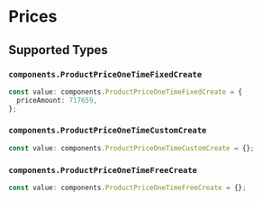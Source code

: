 # Prices


## Supported Types

### `components.ProductPriceOneTimeFixedCreate`

```typescript
const value: components.ProductPriceOneTimeFixedCreate = {
  priceAmount: 717659,
};
```

### `components.ProductPriceOneTimeCustomCreate`

```typescript
const value: components.ProductPriceOneTimeCustomCreate = {};
```

### `components.ProductPriceOneTimeFreeCreate`

```typescript
const value: components.ProductPriceOneTimeFreeCreate = {};
```

